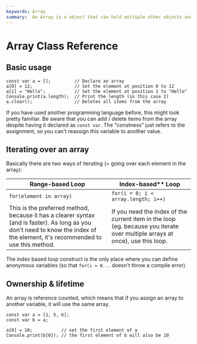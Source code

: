 ```yaml
---
keywords: Array
summary:  An Array is a object that can hold multiple other objects and can be indexed using a sequential number.
---
```


# Array Class Reference

## Basic usage

```!javascript
const var a = [];         // Declare an array
a[0] = 12;                // Set the element at position 0 to 12
a[1] = "Hello";           // Set the element at position 1 to "Hello"
Console.print(a.length);  // Print the length (in this case 2)
a.clear();                // Deletes all items from the array
```
  
If you have used another programming language before, this might look pretty familiar. Be aware that you can add / delete items from the array despite having it declared as `const var`. The "constness" just refers to the assignment, so you can't reassign this variable to another value.

## Iterating over an array

Basically there are two ways of iterating (= going over each element in the array):

| Range-based Loop | Index-based** Loop |
| --- | --- |
| `for(element in array)` | `for(i = 0; i < array.length; i++)` |
|  This is the preferred method, because it has a clearer syntax (and is faster). As long as you don't need to know the index of the element, it's recommended to use this method. | If you need the index of the current item in the loop (eg. because you iterate over multiple arrays at once), use this loop. |

The index based loop construct is the only place where you can define anonymous variables (so that `for(i = 0...` doesn't throw a compile error).

## Ownership & lifetime

An array is reference counted, which means that if you assign an array to another variable, it will use the same array.

```!javascript
const var a = [1, 5, 6];
const var b = a;

a[0] = 10;           // set the first element of a
Console.print(b[0]); // the first element of b will also be 10
```

